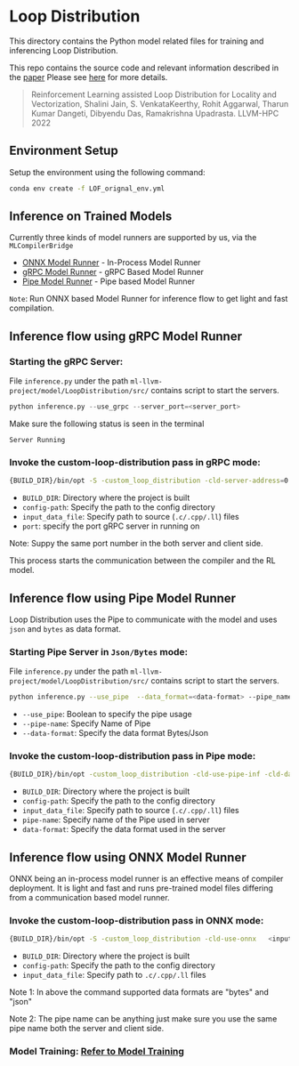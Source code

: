 
# Loop Distribution

This directory contains the Python model related files for training and inferencing Loop Distribution.



This repo contains the source code and relevant information described in the [paper](https://ieeexplore.ieee.org/abstract/document/10026979)
Please see [here](https://compilers.cse.iith.ac.in/publications/rl_loop_distribution/) for more details.


> Reinforcement Learning assisted Loop Distribution for Locality and Vectorization, Shalini Jain, S. VenkataKeerthy, Rohit Aggarwal, Tharun Kumar Dangeti, Dibyendu Das, Ramakrishna Upadrasta. LLVM-HPC 2022


## Environment Setup


Setup the environment using the following command:

```bash
conda env create -f LOF_orignal_env.yml
```


## Inference on Trained Models

Currently three kinds of model runners are supported by us, via the `MLCompilerBridge` 
- [ONNX Model Runner](#inference-flow-using-onnx-model-runner) - In-Process Model Runner
- [gRPC Model Runner](#inference-flow-using-grpc-model-runner) - gRPC Based Model Runner
- [Pipe Model Runner](#inference-flow-using-pipe-model-runner) - Pipe based Model Runner

`Note`: Run ONNX based Model Runner for inference flow to get light and fast compilation.

## Inference flow using gRPC Model Runner
### Starting the gRPC Server:
File `inference.py` under the path `ml-llvm-project/model/LoopDistribution/src/` contains script to start the servers.

```py
python inference.py --use_grpc --server_port=<server_port>
```
Make sure the following status is seen in the terminal 

```
Server Running
```


### Invoke the custom-loop-distribution pass in gRPC mode:

```bash
{BUILD_DIR}/bin/opt -S -custom_loop_distribution -cld-server-address=0.0.0.0:<port> <input_data_file> -ml-config-path=<config path>
```
- `BUILD_DIR`: Directory where the project is built
- `config-path`: Specify the path to the config directory
- `input_data_file`: Specify path to  source (`.c/.cpp/.ll`) files
- `port`: specify the port gRPC server in running on

Note: Suppy the same port number in the both server and client side.

This process starts the  communication between the compiler and the RL model.

## Inference flow using Pipe Model Runner

Loop Distribution uses the Pipe to communicate with the model and uses `json` and `bytes` as data format.

### Starting Pipe Server in `Json/Bytes` mode:
File `inference.py` under the path `ml-llvm-project/model/LoopDistribution/src/` contains script to start the servers.

```bash
python inference.py --use_pipe  --data_format=<data-format> --pipe_name=<any-pipe-name>
```
- `--use_pipe`: Boolean to specify the pipe usage
- `--pipe-name`: Specify Name of Pipe
- `--data-format`: Specify the data format Bytes/Json


### Invoke the custom-loop-distribution pass in Pipe mode:


```bash
{BUILD_DIR}/bin/opt -custom_loop_distribution -cld-use-pipe-inf -cld-data-format=<data-format> -cld-pipe-name=<pipe-name> <input_data_file> -ml-config-path=<config-path>
```
- `BUILD_DIR`: Directory where the project is built
- `config-path`: Specify the path to the config directory
- `input_data_file`: Specify path to source (`.c/.cpp/.ll`) files
-  `pipe-name`: Specify name of the Pipe used in server
- `data-format`: Specify the data format used in the server





## Inference flow using ONNX Model Runner
ONNX being an in-process model runner is an effective means of compiler deployment. It is light and fast and runs pre-trained model files differing from a communication based model runner.

### Invoke the custom-loop-distribution pass in ONNX mode:

```bash
{BUILD_DIR}/bin/opt -S -custom_loop_distribution -cld-use-onnx   <input_data_file> -ml-config-path=<config_path>
```
- `BUILD_DIR`: Directory where the project is built
- `config-path`: Specify the path to the config directory
- `input_data_file`: Specify path to `.c/.cpp/.ll` files

Note 1: In above the command supported data formats are "bytes" and "json"

Note 2: The pipe name can be anything just make sure you use the same pipe name both the server and client side.


### Model Training: [Refer to Model Training](../../../../../../model/LoopDistribution/Readme.md)